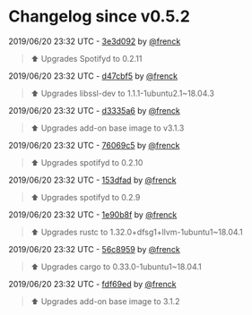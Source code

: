 # Changelog since v0.5.2

2019/06/20 23:32 UTC - [3e3d092](https://github.com/hassio-addons/addon-spotify-connect/commit/3e3d09251525713038c36030469ef6858187d8a8) by [@frenck](https://github.com/frenck)
> :arrow_up: Upgrades Spotifyd to 0.2.11 

2019/06/20 23:32 UTC - [d47cbf5](https://github.com/hassio-addons/addon-spotify-connect/commit/d47cbf50a3bdb4c0172c88b45d01738d1d9007d2) by [@frenck](https://github.com/frenck)
> :arrow_up: Upgrades libssl-dev to 1.1.1-1ubuntu2.1~18.04.3 

2019/06/20 23:32 UTC - [d3335a6](https://github.com/hassio-addons/addon-spotify-connect/commit/d3335a636a5bd3b3e5d12cdf4aa3170159c05645) by [@frenck](https://github.com/frenck)
> :arrow_up: Upgrades add-on base image to v3.1.3 

2019/06/20 23:32 UTC - [76069c5](https://github.com/hassio-addons/addon-spotify-connect/commit/76069c5ed7b4d9ccea2108eaca023fc15c97f563) by [@frenck](https://github.com/frenck)
> :arrow_up: Upgrades spotifyd to 0.2.10 

2019/06/20 23:32 UTC - [153dfad](https://github.com/hassio-addons/addon-spotify-connect/commit/153dfad91bba3beea7aa10c188e20a33ae7f0372) by [@frenck](https://github.com/frenck)
> :arrow_up: Upgrades spotifyd to 0.2.9 

2019/06/20 23:32 UTC - [1e90b8f](https://github.com/hassio-addons/addon-spotify-connect/commit/1e90b8fdbf972cc41ec67a4f6dfb089373888bce) by [@frenck](https://github.com/frenck)
> :arrow_up: Upgrades rustc to 1.32.0+dfsg1+llvm-1ubuntu1~18.04.1 

2019/06/20 23:32 UTC - [56c8959](https://github.com/hassio-addons/addon-spotify-connect/commit/56c8959859b3ee2d81cd1deb50c3b3c7f7848da8) by [@frenck](https://github.com/frenck)
> :arrow_up: Upgrades cargo to 0.33.0-1ubuntu1~18.04.1 

2019/06/20 23:32 UTC - [fdf69ed](https://github.com/hassio-addons/addon-spotify-connect/commit/fdf69ed10401186971bc8e43e51b1719483a5497) by [@frenck](https://github.com/frenck)
> :arrow_up: Upgrades add-on base image to 3.1.2 

